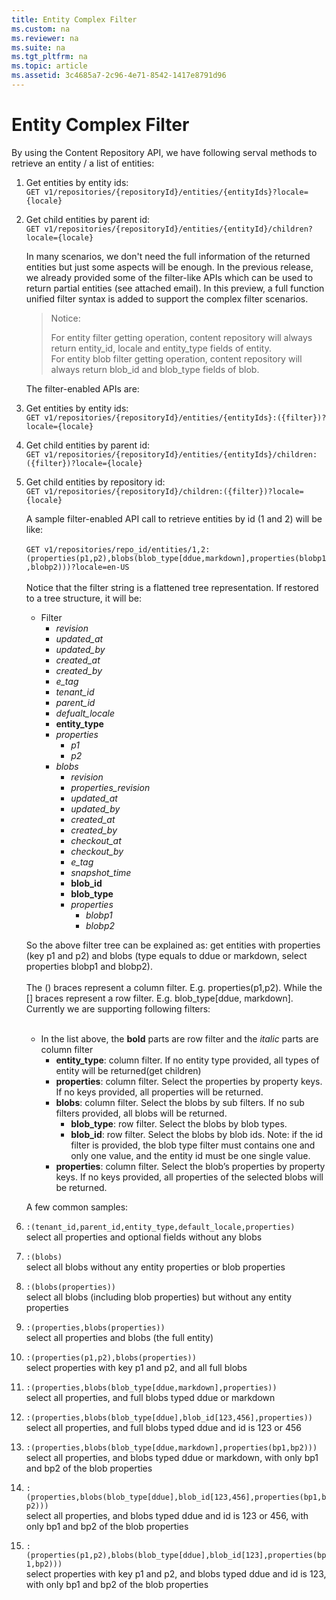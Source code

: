 ```yaml
---
title: Entity Complex Filter
ms.custom: na
ms.reviewer: na
ms.suite: na
ms.tgt_pltfrm: na
ms.topic: article
ms.assetid: 3c4685a7-2c96-4e71-8542-1417e8791d96
---
```

# Entity Complex Filter
By using the Content Repository API, we have following serval methods to retrieve an entity / a list of entities:  

1. Get entities by entity ids:   
    `GET v1/repositories/{repositoryId}/entities/{entityIds}?locale={locale}`  

2. Get child entities by parent id:  
    `GET v1/repositories/{repositoryId}/entities/{entityId}/children?locale={locale}`  

	In many scenarios, we don't need the full information of the returned entities but just some aspects will be enough. In the previous release, we already provided some of the filter-like APIs which can be used to return partial entities (see attached email). In this preview, a full function unified filter syntax is added to support the complex filter scenarios.  

	>Notice:  
	>  
	>For entity filter getting operation, content repository will always return entity_id, locale and entity_type fields of entity.  
	For entity blob filter getting operation, content repository will always return blob_id and blob_type fields of blob.  

	The filter-enabled APIs are:  

3. Get entities by entity ids:   
    `GET v1/repositories/{repositoryId}/entities/{entityIds}:({filter})?locale={locale}`  
    	  
4. Get child entities by parent id:   
    `GET v1/repositories/{repositoryId}/entities/{entityIds}/children:({filter})?locale={locale}`  

5. Get child entities by repository id:  
	`GET v1/repositories/{repositoryId}/children:({filter})?locale={locale}`  

	A sample filter-enabled API call to retrieve entities by id (1 and 2) will be like:  
   
	`GET v1/repositories/repo_id/entities/1,2:(properties(p1,p2),blobs(blob_type[ddue,markdown],properties(blobp1,blobp2)))?locale=en-US`  
   
	Notice that the filter string is a flattened tree representation. If restored to a tree structure, it will be:  

	- Filter  
		- *revision*  
		- *updated_at*  
		- *updated_by*  
		- *created_at*  
		- *created_by*
		- *e_ta&#103;*
		- *tenant_id*  
		- *parent_id*  
		- *defualt_locale*  
		- **entity_type**  
		- *properties*  
			- *p1*  
			- *p2*  
		- *blobs*  
			- *revision*  
			- *properties_revision*  
			- *updated_at*  
			- *updated_by*  
			- *created_at*  
			- *created_by*  
			- *checkout_at*  
			- *checkout_by*  
			- *e_ta&#103;*  
			- *snapshot_time*  
			- **blob_id**  
			- **blob_type**  
			- *properties*  
				- *blobp1*  
				- *blobp2*  
	  
	So the above filter tree can be explained as: get entities with properties (key p1 and p2) and blobs (type equals to ddue or markdown, select properties blobp1 and blobp2).  
	   
	The () braces represent a column filter. E.g. properties(p1,p2). While the [] braces represent a row filter. E.g. blob_type[ddue, markdown]. Currently we are supporting following filters:  
	   
	- In the list above, the **bold** parts are row filter and the *italic* parts are column filter  
		- **entity_type**: column filter. If no entity type provided, all types of entity will be returned(get children)  
		- **properties**: column filter. Select the properties by property keys. If no keys provided, all properties will be returned.  
		- **blobs**: column filter. Select the blobs by sub filters. If no sub filters provided, all blobs will be returned.  
			- **blob_type**: row filter. Select the blobs by blob types.  
			- **blob_id**: row filter. Select the blobs by blob ids. Note: if the id filter is provided, the blob type filter must contains one and only one value, and the entity id must be one single value.  
		- **properties**: column filter. Select the blob’s properties by property keys. If no keys provided, all properties of the selected blobs will be returned.  
	  
	A few common samples:  

6. `:(tenant_id,parent_id,entity_type,default_locale,properties)`  
	select all properties and optional fields without any blobs  

7. `:(blobs)`  
	select all blobs without any entity properties or blob properties  

8. `:(blobs(properties))`  
	select all blobs (including blob properties) but without any entity properties   

9. `:(properties,blobs(properties))`  
	select all properties and blobs (the full entity)  

10. `:(properties(p1,p2),blobs(properties))`  
	select properties with key p1 and p2, and all full blobs  

11. `:(properties,blobs(blob_type[ddue,markdown],properties))`  
	select all properties, and full blobs typed ddue or markdown  

12. `:(properties,blobs(blob_type[ddue],blob_id[123,456],properties))`  
	select all properties, and full blobs typed ddue and id is 123 or 456  

13. `:(properties,blobs(blob_type[ddue,markdown],properties(bp1,bp2)))`  
	select all properties, and blobs typed ddue or markdown, with only bp1 and bp2 of the blob properties  

14. `:(properties,blobs(blob_type[ddue],blob_id[123,456],properties(bp1,bp2)))`  
	select all properties, and blobs typed ddue and id is 123 or 456, with only bp1 and bp2 of the blob properties  

15. `:(properties(p1,p2),blobs(blob_type[ddue],blob_id[123],properties(bp1,bp2)))`  
	select properties with key p1 and p2, and blobs typed ddue and id is 123, with only bp1 and bp2 of the blob properties